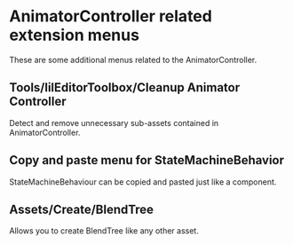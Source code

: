 ﻿# AnimatorController related extension menus

These are some additional menus related to the AnimatorController.

## Tools/lilEditorToolbox/Cleanup Animator Controller

Detect and remove unnecessary sub-assets contained in AnimatorController.

## Copy and paste menu for StateMachineBehavior

StateMachineBehaviour can be copied and pasted just like a component.

## Assets/Create/BlendTree

Allows you to create BlendTree like any other asset.

